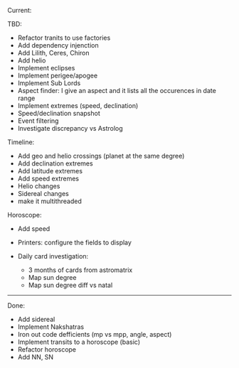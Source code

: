 Current:

TBD:
- Refactor tranits to use factories
- Add dependency injenction
- Add Lilith, Ceres, Chiron
- Add helio
- Implement eclipses
- Implement perigee/apogee
- Implement Sub Lords
- Aspect finder: I give an aspect and it lists all the occurences in date range
- Implement extremes (speed, declination)
- Speed/declination snapshot
- Event filtering
- Investigate discrepancy vs Astrolog

Timeline:
- Add geo and helio crossings (planet at the same degree)
- Add declination extremes
- Add latitude extremes
- Add speed extremes
- Helio changes
- Sidereal changes
- make it multithreaded

Horoscope:
- Add speed
- Printers: configure the fields to display


- Daily card investigation:
  - 3 months of cards from astromatrix
  - Map sun degree
  - Map sun degree diff vs natal


---------------------------------
Done:
- Add sidereal
- Implement Nakshatras
- Iron out code defficients (mp vs mpp, angle, aspect)
- Implement transits to a horoscope (basic)
- Refactor horoscope
- Add NN, SN